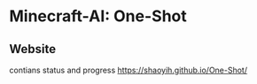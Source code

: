 # Minecraft-AI: One-Shot

## Website
contians status and progress
https://shaoyih.github.io/One-Shot/ 
